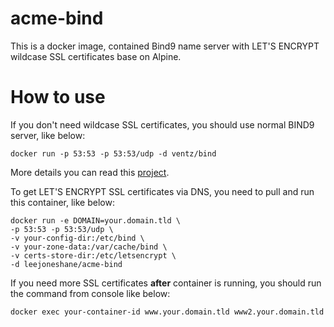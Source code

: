 # acme-bind

This is a docker image, contained Bind9 name server with LET'S ENCRYPT wildcase SSL certificates base on Alpine.

# How to use

If you don't need wildcase SSL certificates, you should use normal BIND9 server, like below:
```
docker run -p 53:53 -p 53:53/udp -d ventz/bind
```

More details you can read this [project](https://github.com/ventz/docker-bind). 

To get LET'S ENCRYPT SSL certificates via DNS, you need to pull and run this container, like below:
```
docker run -e DOMAIN=your.domain.tld \
-p 53:53 -p 53:53/udp \
-v your-config-dir:/etc/bind \
-v your-zone-data:/var/cache/bind \
-v certs-store-dir:/etc/letsencrypt \
-d leejoneshane/acme-bind
```

If you need more SSL certificates __after__ container is running, you should run the command from console like below:
```
docker exec your-container-id www.your.domain.tld www2.your.domain.tld
```